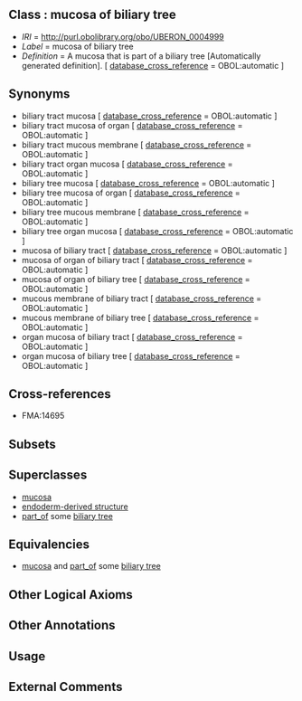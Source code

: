 
## Class : mucosa of biliary tree

 * *IRI* = http://purl.obolibrary.org/obo/UBERON_0004999
 * *Label* = mucosa of biliary tree
 * *Definition* = A mucosa that is part of a biliary tree [Automatically generated definition]. [ [database_cross_reference](../../ef/oboInOwl#hasDbXref.md) = OBOL:automatic ]

## Synonyms

 * biliary tract mucosa [ [database_cross_reference](../../ef/oboInOwl#hasDbXref.md) = OBOL:automatic ]
 * biliary tract mucosa of organ [ [database_cross_reference](../../ef/oboInOwl#hasDbXref.md) = OBOL:automatic ]
 * biliary tract mucous membrane [ [database_cross_reference](../../ef/oboInOwl#hasDbXref.md) = OBOL:automatic ]
 * biliary tract organ mucosa [ [database_cross_reference](../../ef/oboInOwl#hasDbXref.md) = OBOL:automatic ]
 * biliary tree mucosa [ [database_cross_reference](../../ef/oboInOwl#hasDbXref.md) = OBOL:automatic ]
 * biliary tree mucosa of organ [ [database_cross_reference](../../ef/oboInOwl#hasDbXref.md) = OBOL:automatic ]
 * biliary tree mucous membrane [ [database_cross_reference](../../ef/oboInOwl#hasDbXref.md) = OBOL:automatic ]
 * biliary tree organ mucosa [ [database_cross_reference](../../ef/oboInOwl#hasDbXref.md) = OBOL:automatic ]
 * mucosa of biliary tract [ [database_cross_reference](../../ef/oboInOwl#hasDbXref.md) = OBOL:automatic ]
 * mucosa of organ of biliary tract [ [database_cross_reference](../../ef/oboInOwl#hasDbXref.md) = OBOL:automatic ]
 * mucosa of organ of biliary tree [ [database_cross_reference](../../ef/oboInOwl#hasDbXref.md) = OBOL:automatic ]
 * mucous membrane of biliary tract [ [database_cross_reference](../../ef/oboInOwl#hasDbXref.md) = OBOL:automatic ]
 * mucous membrane of biliary tree [ [database_cross_reference](../../ef/oboInOwl#hasDbXref.md) = OBOL:automatic ]
 * organ mucosa of biliary tract [ [database_cross_reference](../../ef/oboInOwl#hasDbXref.md) = OBOL:automatic ]
 * organ mucosa of biliary tree [ [database_cross_reference](../../ef/oboInOwl#hasDbXref.md) = OBOL:automatic ]

## Cross-references

 * FMA:14695

## Subsets


## Superclasses

 * [mucosa](../../UBERON/44/UBERON_0000344.md)
 * [endoderm-derived structure](../../UBERON/19/UBERON_0004119.md)
 * [part_of](../../BFO/50/BFO_0000050.md) some [biliary tree](../../UBERON/73/UBERON_0001173.md)

## Equivalencies

 * [mucosa](../../UBERON/44/UBERON_0000344.md) and [part_of](../../BFO/50/BFO_0000050.md) some [biliary tree](../../UBERON/73/UBERON_0001173.md)

## Other Logical Axioms


## Other Annotations


## Usage


## External Comments

